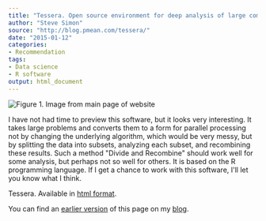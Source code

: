 ```yaml
---
title: "Tessera. Open source environment for deep analysis of large complex data"
author: "Steve Simon"
source: "http://blog.pmean.com/tessera/"
date: "2015-01-12"
categories:
- Recommendation
tags:
- Data science
- R software
output: html_document
---
```


![Figure 1. Image from main page of website](http://www.pmean.com/new-images/15/tessera01.png)

<div class="notes">

I have not had time to preview this software, but it looks very interesting. It takes large problems and converts them to a form for parallel processing not by changing the underlying algorithm, which would be very messy, but by splitting the data into subsets, analyzing each subset, and recombining these results. Such a method "Divide and Recombine" should work well for some analysis, but perhaps not so well for others. It is based on the R programming language. If I get a chance to work with this software, I'll let you know what I think.

<!---More--->

Tessera. Available in [html format][tes1]. 

You can find an [earlier version][sim1] of this page on my [blog][sim2].

[sim1]: http://blog.pmean.com/tesera/
[sim2]: http://blog.pmean.com

[tes1]: http://tessera.io/

</div>
